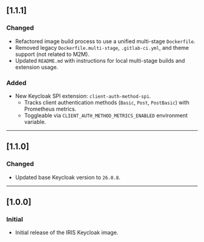 <!--
SPDX-FileCopyrightText: 2025 Deutsche Telekom AG

SPDX-License-Identifier: CC0-1.0    
-->

## [1.1.1] 
### Changed
- Refactored image build process to use a unified multi-stage `Dockerfile`.
- Removed legacy `Dockerfile.multi-stage`, `.gitlab-ci.yml`, and theme support (not related to M2M).
- Updated `README.md` with instructions for local multi-stage builds and extension usage.

### Added
- New Keycloak SPI extension: `client-auth-method-spi`.
    - Tracks client authentication methods (`Basic`, `Post`, `PostBasic`) with Prometheus metrics.
    - Toggleable via `CLIENT_AUTH_METHOD_METRICS_ENABLED` environment variable.

---

## [1.1.0]
### Changed
- Updated base Keycloak version to `26.0.8`.

---

## [1.0.0]
### Initial
- Initial release of the IRIS Keycloak image.
